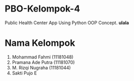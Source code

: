 # PBO-Kelompok-4
Public Health Center App Using Python OOP Concept.
__ulala__
# Nama Kelompok
1. Mohammad Fahmi (11181048)
2. Pramana Ade Putra (11181070)
3. M. Rizqi Nugraha  (11181044)
4. Sakti Pujo E
